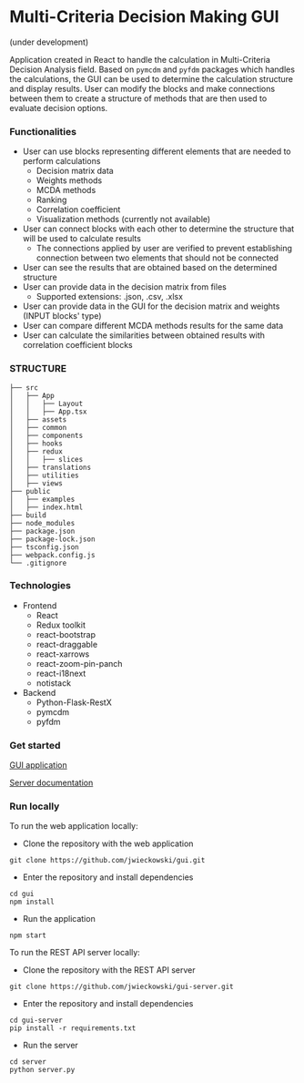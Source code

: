 # Multi-Criteria Decision Making GUI

(under development)

Application created in React to handle the calculation in Multi-Criteria Decision Analysis field.
Based on `pymcdm` and `pyfdm` packages which handles the calculations, the GUI can be used to determine the calculation structure and display results. User can modify the blocks and make connections between them to create a structure of methods that are then used to evaluate decision options.

### Functionalities

- User can use blocks representing different elements that are needed to perform calculations
  - Decision matrix data
  - Weights methods
  - MCDA methods
  - Ranking
  - Correlation coefficient
  - Visualization methods (currently not available)
- User can connect blocks with each other to determine the structure that will be used to calculate results
  - The connections applied by user are verified to prevent establishing connection between two elements that should not be connected
- User can see the results that are obtained based on the determined structure
- User can provide data in the decision matrix from files
  - Supported extensions: .json, .csv, .xlsx
- User can provide data in the GUI for the decision matrix and weights (INPUT blocks' type)
- User can compare different MCDA methods results for the same data
- User can calculate the similarities between obtained results with correlation coefficient blocks

### STRUCTURE

```
├── src
│   ├── App
│   │   ├── Layout
│   │   ├── App.tsx
│   ├── assets
│   ├── common
│   ├── components
│   ├── hooks
│   ├── redux
│   │   ├── slices
│   ├── translations
│   ├── utilities
│   ├── views
├── public
│   ├── examples
│   ├── index.html
├── build
├── node_modules
├── package.json
├── package-lock.json
├── tsconfig.json
├── webpack.config.js
└── .gitignore

```

### Technologies

- Frontend
  - React
  - Redux toolkit
  - react-bootstrap
  - react-draggable
  - react-xarrows
  - react-zoom-pin-panch
  - react-i18next
  - notistack
- Backend
  - Python-Flask-RestX
  - pymcdm
  - pyfdm

### Get started

[GUI application](https://jwieckowski.github.io/gui/)

[Server documentation](https://jwieckowski.pythonanywhere.com/api/v1/documentation)

### Run locally

To run the web application locally:

- Clone the repository with the web application

```
git clone https://github.com/jwieckowski/gui.git
```

- Enter the repository and install dependencies

```
cd gui
npm install
```

- Run the application

```
npm start
```

To run the REST API server locally:

- Clone the repository with the REST API server

```
git clone https://github.com/jwieckowski/gui-server.git
```

- Enter the repository and install dependencies

```
cd gui-server
pip install -r requirements.txt
```

- Run the server

```
cd server
python server.py
```
